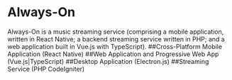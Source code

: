 # Always-On
Always-On is a music streaming service (comprising a mobile application, written in React Native; a backend streaming service written in PHP; and a web application built in Vue.js with TypeScript).
##Cross-Platform Mobile Application (React Native)
##Web Application and Progressive Web App (Vue.js|TypeScript)
##Desktop Application (Electron.js)
##Streaming Service (PHP CodeIgniter)
